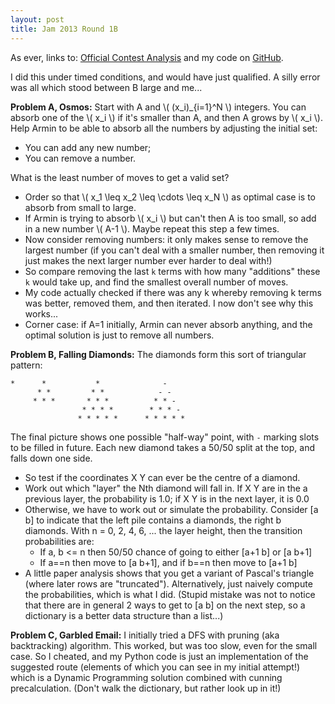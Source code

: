 ```yaml
---
layout: post
title: Jam 2013 Round 1B
---
```


As ever, links to: [Official Contest Analysis](https://code.google.com/codejam/contest/2434486/dashboard#s=a) and my code on [GitHub](https://github.com/MatthewDaws/CodeJam/tree/master/2013_1b).

I did this under timed conditions, and would have just qualified.  A silly error was all which stood between B large and me...

**Problem A, Osmos:** Start with A and \\( (x\_i)_{i=1}^N \\) integers.  You can absorb one of the \\( x_i \\) if it's smaller than A, and then A grows by \\( x_i \\).  Help Armin to be able to absorb all the numbers by adjusting the initial set:

   - You can add any new number;
   - You can remove a number.

What is the least number of moves to get a valid set?

<!--more-->

   - Order so that \\( x_1 \leq x_2 \leq \cdots \leq x_N \\) as optimal case is to absorb from small to large.
   - If Armin is trying to absorb \\( x_i \\) but can't then A is too small, so add in a new number \\( A-1 \\).  Maybe repeat this step a few times.
   - Now consider removing numbers: it only makes sense to remove the largest number (if you can't deal with a smaller number, then removing it just makes the next larger number ever harder to deal with!)
   - So compare removing the last `k` terms with how many "additions" these `k` would take up, and find the smallest overall number of moves.
   - My code actually checked if there was any k whereby removing k terms was better, removed them, and then iterated.  I now don't see why this works...
   - Corner case: if A=1 initially, Armin can never absorb anything, and the optimal solution is just to remove all numbers.


**Problem B, Falling Diamonds:** The diamonds form this sort of triangular pattern:

    *      *           *              - 
          * *         * *            - -
         * * *       * * *          * * -
                    * * * *        * * * -
                   * * * * *      * * * * *

The final picture shows one possible "half-way" point, with `-` marking slots to be filled in future.  Each new diamond takes a 50/50 split at the top, and falls down one side.

   - So test if the coordinates X Y can ever be the centre of a diamond.
   - Work out which "layer" the Nth diamond will fall in.  If X Y are in the a previous layer, the probability is 1.0; if X Y is in the next layer, it is 0.0
   - Otherwise, we have to work out or simulate the probability.  Consider [a b] to indicate that the left pile contains a diamonds, the right b diamonds.  With n = 0, 2, 4, 6, ... the layer height, then the transition probabilities are:
      - If a, b <= n then 50/50 chance of going to either [a+1 b] or [a b+1]
      - If a==n then move to [a b+1], and if b==n then move to [a+1 b]
   - A little paper analysis shows that you get a variant of Pascal's triangle (where later rows are "truncated").  Alternatively, just naively compute the probabilities, which is what I did.  (Stupid mistake was not to notice that there are in general 2 ways to get to [a b] on the next step, so a dictionary is a better data structure than a list...)


**Problem C, Garbled Email:**  I initially tried a DFS with pruning (aka backtracking) algorithm.  This worked, but was too slow, even for the small case.  So I cheated, and my Python code is just an implementation of the suggested route (elements of which you can see in my initial attempt!) which is a Dynamic Programming solution combined with cunning precalculation.  (Don't walk the dictionary, but rather look up in it!)
